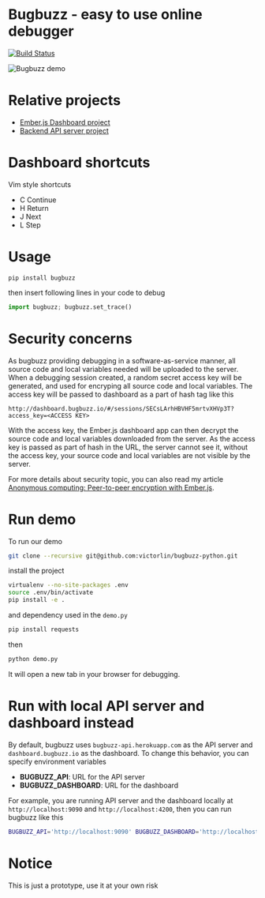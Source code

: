 # Bugbuzz - easy to use online debugger

[![Build Status](https://travis-ci.org/fangpenlin/bugbuzz-python.svg?branch=master)](https://travis-ci.org/fangpenlin/bugbuzz-python)

![Bugbuzz demo](/screencast.gif?raw=true )

# Relative projects

 - [Ember.js Dashboard project](https://github.com/victorlin/bugbuzz-dashboard)
 - [Backend API server project](https://github.com/victorlin/bugbuzz-api)

# Dashboard shortcuts

Vim style shortcuts

 - C Continue
 - H Return
 - J Next
 - L Step

# Usage

```
pip install bugbuzz
```

then insert following lines in your code to debug

```python
import bugbuzz; bugbuzz.set_trace()
```

# Security concerns

As bugbuzz providing debugging in a software-as-service manner, all source code and local variables needed will be uploaded to the server. When a debugging session created, a random secret access key will be generated, and used for encryping all source code and local variables. The access key will be passed to dashboard as a part of hash tag like this

```
http://dashboard.bugbuzz.io/#/sessions/SECsLArhHBVHF5mrtvXHVp3T?access_key=<ACCESS KEY>
```

With the access key, the Ember.js dashboard app can then decrypt the source code and local variables downloaded from the server. As the access key is passed as part of hash in the URL, the server cannot see it, without the access key, your source code and local variables are not visible by the server.

For more details about security topic, you can also read my article [Anonymous computing: Peer-to-peer encryption with Ember.js](http://victorlin.me/posts/2015/05/26/anonymous-computing-peer-to-peer-encryption-with-ember-js).

# Run demo

To run our demo

```bash
git clone --recursive git@github.com:victorlin/bugbuzz-python.git
```

install the project

```bash
virtualenv --no-site-packages .env
source .env/bin/activate
pip install -e .
```

and dependency used in the `demo.py`

```bash
pip install requests
```

then

```bash
python demo.py
```

It will open a new tab in your browser for debugging.

# Run with local API server and dashboard instead

By default, bugbuzz uses `bugbuzz-api.herokuapp.com` as the API server and `dashboard.bugbuzz.io` as the dashboard. To change this behavior, you can specify environment variables

 - **BUGBUZZ_API**: URL for the API server
 - **BUGBUZZ_DASHBOARD**: URL for the dashboard 

For example, you are running API server and the dashboard locally at `http://localhost:9090` and `http://localhost:4200`, then you can run bugbuzz like this

```bash
BUGBUZZ_API='http://localhost:9090' BUGBUZZ_DASHBOARD='http://localhost:4200' python demo.py
```


# Notice

 This is just a prototype, use it at your own risk
